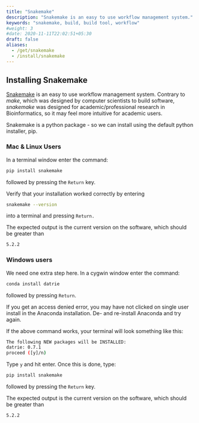 ```yaml
---
title: "Snakemake"
description: "Snakemake is an easy to use workflow management system."
keywords: "snakemake, build, build tool, workflow"
#weight: 3
#date: 2020-11-11T22:02:51+05:30
draft: false
aliases:
  - /get/snakemake
  - /install/snakemake
---
```


## Installing Snakemake

[Snakemake](https://snakemake.readthedocs.io/en/stable/) is an easy to use workflow management system. Contrary to *make*, which was designed by computer scientists to build software, *snakemake* was designed for academic/professional research in Bioinformatics, so it may feel more intuitive for academic users.

Snakemake is a python package - so we can install using the default python installer, pip.

### Mac & Linux Users

In a terminal window enter the command:

```bash
pip install snakemake
```
followed by pressing the `Return` key.

Verify that your installation worked correctly by entering

```bash
snakemake --version
```
into a terminal and pressing `Return.`

The expected output is the current version on the software, which should be greater than

```bash
5.2.2
```

### Windows users

We need one extra step here. In a cygwin window enter the command:

```bash
conda install datrie
```

followed by pressing `Return`.

If you get an access denied error, you may have not clicked on single user install in the Anaconda installation. De- and re-install Anaconda and try again.

If the above command works, your terminal will look something like this:

```bash
The following NEW packages will be INSTALLED:
datrie: 0.7.1
proceed ([y]/n)
```

Type `y` and hit enter. Once this is done, type:

```bash
pip install snakemake
```

followed by pressing the `Return` key.

The expected output is the current version on the software, which should be greater than

```bash
5.2.2
```
